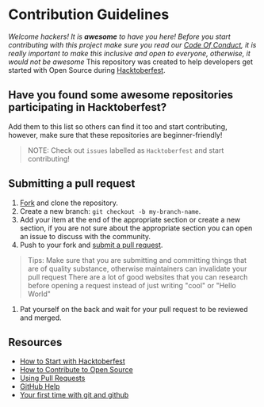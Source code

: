 # Contribution Guidelines

_Welcome hackers! It is **awesome** to have you here! Before you start contributing with this project make sure you read our [Code Of Conduct](https://github.com/OtacilioN/awesome-hacktoberfest-2018/blob/master/CODE_OF_CONDUCT.md), it is really important to make this inclusive and open to everyone, otherwise, it would not be awesome_
This repository was created to help developers get started with Open Source during [Hacktoberfest](https://hacktoberfest.digitalocean.com/).

## Have you found some awesome repositories participating in Hacktoberfest?

Add them to this list so others can find it too and start contributing, however, make sure that these repositories are beginner-friendly!
> NOTE: Check out `issues` labelled as `Hacktoberfest` and start contributing!

## Submitting a pull request

1. [Fork](https://github.com/OtacilioN/awesome-hacktoberfest-2018/fork) and clone the repository.
1. Create a new branch: `git checkout -b my-branch-name`.
1. Add your item at the end of the appropriate section or create a new section, if you are not sure about the appropriate section you can open an issue to discuss with the community.
1. Push to your fork and [submit a pull request](https://github.com/OtacilioN/awesome-hacktoberfest-2018/compare).
> Tips: Make sure that you are submitting and committing things that are of quality substance, otherwise maintainers can invalidate your pull request
> There are a lot of good websites that you can research before opening a request instead of just writing "cool" or "Hello World"
1. Pat yourself on the back and wait for your pull request to be reviewed and merged.

## Resources

- [How to Start with Hacktoberfest](https://www.youtube.com/watch?v=4RvIFvmZA3o)
- [How to Contribute to Open Source](https://opensource.guide/how-to-contribute/)
- [Using Pull Requests](https://help.github.com/articles/about-pull-requests/)
- [GitHub Help](https://help.github.com)
- [Your first time with git and github](https://kbroman.org/github_tutorial/pages/first_time.html)
